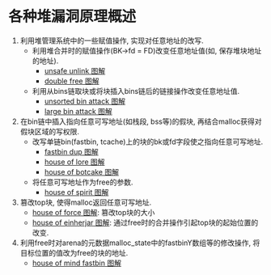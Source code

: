 # 各种堆漏洞原理概述
1. 利用堆管理系统中的一些赋值操作, 实现对任意地址的改写.
    * 利用堆合并时的赋值操作(BK->fd = FD)改变任意地址值(如, 保存堆块地址的地址).
        * [unsafe unlink 图解](./unsafe_unlink/笔记.md)
        * [double free 图解](./double_free/笔记.md)
    * 利用从bins链取块或将块插入bins链后的链接操作改变任意地址值.
        * [unsorted bin attack 图解](./unsorted_bin_attack/笔记.md)
        * [large bin attack 图解](./large_bin_attack/笔记.md)
2. 在bin链中插入指向任意可写地址(如栈段, bss等)的假块, 再结合malloc获得对假块区域的写权限.
    * 改写单链bin(fastbin, tcache)上的块的bk或fd字段使之指向任意可写地址.
        * [fastbin dup 图解](./fastbin_dup/笔记.md)
        * [house of lore 图解](./house/笔记.md#house-of-lore)
        * [house of botcake 图解](./house/笔记.md#house-of-botcake)
    * 将任意可写地址作为free的参数.
        * [house of spirit 图解](./house/笔记.md#house-of-spirit)
3. 篡改top块, 使得malloc返回任意可写地址.
    * [house of force 图解](./house/笔记.md#house-of-force): 篡改top块的大小
    * [house of einherjar 图解](./house/笔记.md#house-of-einherjar): 通过free时的合并操作引起top块的起始位置的改变.
4. 利用free时对arena的元数据malloc_state中的fastbinY数组等的修改操作, 将目标位置的值改为free的块的地址.
    * [house of mind fastbin 图解](./house/笔记.md#house-of-mind-fastbin)

